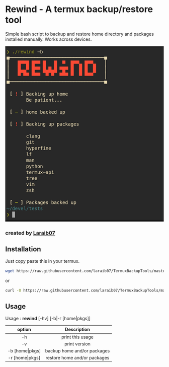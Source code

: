 # Rewind - A termux backup/restore tool


Simple bash script to backup and
restore home directory and packages installed manually.
Works across devices.

![rewind](rewind.png)


### created by [Laraib07](https://github.com/laraib07)

## Installation

Just copy paste this in your termux.


```bash
wget https://raw.githubusercontent.com/laraib07/TermuxBackupTools/master/rewind && chmod u+x rewind && mv rewind $PREFIX/bin/
```

or

```bash
curl -O https://raw.githubusercontent.com/laraib07/TermuxBackupTools/master/rewind && chmod u+x rewind && mv rewind $PREFIX/bin/
```

## Usage

Usage : **rewind**  [-hv] [-b|-r [home|pkgs]]

option           |   Description
:---------------:|:---------------------------:
 -h              |    print this usage
 -v              |    print version
 -b [home\|pkgs] |    backup home and/or packages
 -r [home\|pkgs] |    restore home and/or packages

